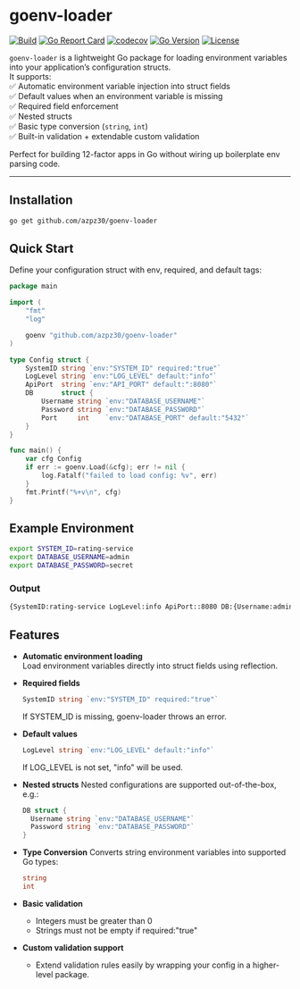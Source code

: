 # goenv-loader


[![Build](https://github.com/azpz30/goenv-loader/actions/workflows/go.yml/badge.svg)](https://github.com/azpz30/goenv-loader/actions/workflows/go.yml)
[![Go Report Card](https://goreportcard.com/badge/github.com/azpz30/goenv-loader)](https://goreportcard.com/report/github.com/azpz30/goenv-loader)
[![codecov](https://codecov.io/gh/azpz30/goenv-loader/branch/main/graph/badge.svg)](https://codecov.io/gh/azpz30/goenv-loader)
[![Go Version](https://img.shields.io/github/go-mod/go-version/azpz30/goenv-loader)](https://github.com/azpz30/goenv-loader)
[![License](https://img.shields.io/github/license/azpz30/goenv-loader)](LICENSE)

`goenv-loader` is a lightweight Go package for loading environment variables into your application’s configuration structs.  
It supports:  
✅ Automatic environment variable injection into struct fields  
✅ Default values when an environment variable is missing  
✅ Required field enforcement  
✅ Nested structs  
✅ Basic type conversion (`string`, `int`)  
✅ Built-in validation + extendable custom validation  

Perfect for building 12-factor apps in Go without wiring up boilerplate env parsing code.

---

## Installation

```bash
go get github.com/azpz30/goenv-loader
```

## Quick Start

Define your configuration struct with env, required, and default tags:

```go
package main

import (
	"fmt"
	"log"

	goenv "github.com/azpz30/goenv-loader"
)

type Config struct {
	SystemID string `env:"SYSTEM_ID" required:"true"`
	LogLevel string `env:"LOG_LEVEL" default:"info"`
	ApiPort  string `env:"API_PORT" default:":8080"`
	DB       struct {
		Username string `env:"DATABASE_USERNAME"`
		Password string `env:"DATABASE_PASSWORD"`
		Port     int    `env:"DATABASE_PORT" default:"5432"`
	}
}

func main() {
	var cfg Config
	if err := goenv.Load(&cfg); err != nil {
		log.Fatalf("failed to load config: %v", err)
	}
	fmt.Printf("%+v\n", cfg)
}

```

## Example Environment

```bash
export SYSTEM_ID=rating-service
export DATABASE_USERNAME=admin
export DATABASE_PASSWORD=secret
```

### Output

```bash
{SystemID:rating-service LogLevel:info ApiPort::8080 DB:{Username:admin Password:secret Port:5432}}
```

## Features

- **Automatic environment loading**  
  Load environment variables directly into struct fields using reflection.

- **Required fields**  
  ```go
  SystemID string `env:"SYSTEM_ID" required:"true"`
  ```
  If SYSTEM_ID is missing, goenv-loader throws an error.

- **Default values** 
  ```go
  LogLevel string `env:"LOG_LEVEL" default:"info"`
  ```
  If LOG_LEVEL is not set, "info" will be used.

- **Nested structs** 
  Nested configurations are supported out-of-the-box, e.g.:
  ```go
  DB struct {
    Username string `env:"DATABASE_USERNAME"`
    Password string `env:"DATABASE_PASSWORD"`
  }
  ```
- **Type Conversion**
  Converts string environment variables into supported Go types:
  ```go
  string
  int
  ```
- **Basic validation**
  - Integers must be greater than 0
  - Strings must not be empty if required:"true"

- **Custom validation support**
  - Extend validation rules easily by wrapping your config in a higher-level package.
